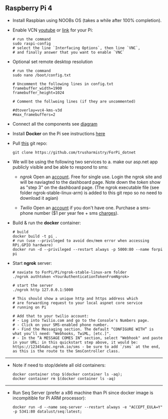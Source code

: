 ## Raspberry Pi 4

 - Install Raspbian using NOOBs OS (takes a while after 100% completion).
 - Enable VCN [youtube](https://www.youtube.com/watch?v=YP3_gvHZhfw) or [link](https://howtoraspberrypi.com/raspberry-pi-vnc/) for your Pi:
   ```
   # run the command 
   sudo raspi-config
   # select the line `Interfacing Options`, then line `VNC`, 
   # and finally answer that you want to enable `VNC`
   ```
 - Optional set remote desktop resolution
   ```
   # run the command
   sudo nano /boot/config.txt
   
   # Uncomment the following lines in config.txt
   framebuffer_width=1900
   framebuffer_height=1024
  
   # Comment the follwoing lines (if they are uncommented)
   
   #dtoverlay=vc4-kms-v3d
   #max_framebuffers=2
   ```
   
 - Connect all the components see [diagram](https://tutorials-raspberrypi.de/wp-content/uploads/2014/05/ultraschall_Steckplatine.png)
 - Install **Docker** on the Pi see instructions [here](https://linuxize.com/post/how-to-install-and-use-docker-on-raspberry-pi/)
 - Pull [this](https://github.com/trusharmistry/ForPi_dotnet) git repo:
   ```
   git clone https://github.com/trusharmistry/ForPi_dotnet
   ```
 - We will be using the following two services to a. make our asp.net app publicly visible and be able to respond to sms:
    
   - *ngrok*
     Open an [account](https://ngrok.com). Free for single use.
     Login the ngrok site and will be naviagted to the dashboard page.
     Note down the *token* show as "step 3" on the dashboard page.
     (The ngrok executable file (see folder ngrok-stable-linux-arm) is added to this git repo so no need to download it agian)
   
    - *Twilio*
     Open an [account](https://https://www.twilio.com) if you don't have one.
     Purchase a sms-phone number ($1 per year fee + sms [charges](https://support.twilio.com/hc/en-us/articles/223134687-How-Twilio-charges-for-Short-Code-messages)).
     
 - Build & run the **docker** container: 
   ```
   # build
   docker build -t pi .
   # run (use --privileged to avoid dev/mem error when accessing RPi.GPIO hardware)
   docker run -d --privileged --restart always -p 5000:80 --name forpi pi
   ```

 - Start **ngrok** server:
   ```
   # naviate to ForPi/Pi/ngrok-stable-linux-arm folder
   ./ngrok authtoken <YourAuthenticationTokenFromNgrok>
   
   # start the server
   ./ngrok http 127.0.0.1:5000
   
   # This should show a unique http and https address which 
   # are forwarding request to your local aspnet core service
   # running on Pi
   
   # Add that to your twilio account:
   # - Log into Twilio.com and go to the Console's Numbers page.
   # - Click on your SMS-enabled phone number.
   # - Find the Messaging section. The default “CONFIGURE WITH” is what you’ll need: "Webhooks, TwiML, [etc.]".
   # - In the “A MESSAGE COMES IN” section, select "Webhook" and paste in your URL: in this quickstart step above, it would be: https://123454abc.ngrok.io/sms - be sure to add `/sms` at the end, as this is the route to the SmsController class.
   ```

-------
- Note if need to stop/delete all old containers:
   ```
   docker container stop $(docker container ls -aq);
   docker container rm $(docker container ls -aq)
   ``` 

-------
- Run Seq Server (prefer a x86 machine than Pi since docker image is incompitible for Pi ARM processor):
  ```
  docker run -d --name seq-server --restart always -e "ACCEPT_EULA=Y" -p 5341:80 datalust/seq:latest;
  ```

